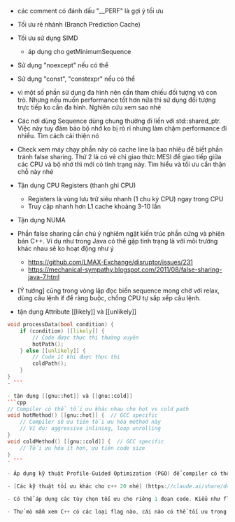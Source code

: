 - các comment có đánh dấu "__PERF" là gợi ý tối ưu

- Tối ưu rẽ nhánh (Branch Prediction Cache)

- Tối ưu sử dụng SIMD
    + áp dụng cho getMinimumSequence

- Sử dụng "noexcept" nếu có thể

- Sử dụng "const", "constexpr" nếu có thể

- vì một số phần sử dụng đa hình nên cần tham chiếu đối tượng và con trỏ. Nhưng nếu muốn performance tốt hơn nữa thì sử dụng đối tượng trực tiếp ko cần đa hình. Nghiên cứu xem sao nhé

- Các nơi dùng Sequence dùng chung thường đi liền với std::shared_ptr<Sequence>. Việc này tuy đảm bảo bộ nhớ ko bị rò rỉ nhưng làm chậm performance đi nhiều. Tìm cách cải thiện nó

- Check xem máy chạy phần này có cache line là bao nhiêu để biết phần tránh false sharing. Thứ 2 là có vẻ chỉ giao thức MESI để giao tiếp giữa các CPU và bộ nhớ thì mới có tình trạng này. Tìm hiểu và tối ưu cẩn thận chỗ này nhé

- Tận dụng CPU Registers (thanh ghi CPU)
    - Registers là vùng lưu trữ siêu nhanh (1 chu kỳ CPU) ngay trong CPU
    - Truy cập nhanh hơn L1 cache khoảng 3-10 lần

- Tận dụng NUMA

- Phần false sharing cần chú ý nghiêm ngặt kiến trúc phần cứng và phiên bản C++. Ví dụ như trong Java có thể gặp tình trạng là với môi trường khác nhau sẽ ko hoạt động như ý
    + https://github.com/LMAX-Exchange/disruptor/issues/231
    + https://mechanical-sympathy.blogspot.com/2011/08/false-sharing-java-7.html

- [Ý tưởng] cũng trong vòng lặp đọc biến sequence mong chờ với relax, dùng câu lệnh if để ràng buộc, chống CPU tự sắp xếp câu lệnh.

- tận dụng Attribute [[likely]] và [[unlikely]]
```cpp
void processData(bool condition) {
    if (condition) [[likely]] {
        // Code được thực thi thường xuyên
        hotPath();
    } else [[unlikely]] {
        // Code ít khi được thực thi
        coldPath();
    }
}
- ```

- tận dụng [[gnu::hot]] và [[gnu::cold]]
```cpp
// Compiler có thể tối ưu khác nhau cho hot vs cold path
void hotMethod() [[gnu::hot]] {  // GCC specific
    // Compiler sẽ ưu tiên tối ưu hóa method này
    // Ví dụ: aggressive inlining, loop unrolling
}
void coldMethod() [[gnu::cold]] {  // GCC specific  
    // Tối ưu hóa ít hơn, ưu tiên code size
}
- ```

- Áp dụng kỹ thuật Profile-Guided Optimization (PGO) để compiler có thể tối ưu theo môi trường production thực tế nhé

- [Các kỹ thuật tối ưu khác cho c++ 20 nhé] (https://claude.ai/share/d4e61284-04a2-4744-a1bc-62c29fda21da)

- Có thể áp dụng các tùy chọn tối ưu cho riêng 1 đoạn code. Kiểu như flag "fast-math,unroll-loops" khi build release sẽ áp dụng cho toàn bộ project thì nay ta có thể chỉ định nó cho riêng 1 đoạn code thôi

- Thử mò mẫm xem C++ có các loại flag nào, cái nào có thể tối ưu trong trường hợp nào